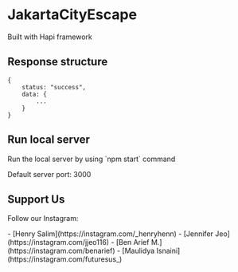 # JakartaCityEscape

<p>Built with Hapi framework</p>

## Response structure
```
{
    status: "success",
    data: {
        ...
    }
}
```

## Run local server

<p>Run the local server by using `npm start` command</p>
<p>Default server port: 3000</p>

## Support Us

<p>Follow our Instagram:</p>
- [Henry Salim](https://instagram.com/_henryhenn)
- [Jennifer Jeo](https://instagram.com/jjeo116)
- [Ben Arief M.](https://instagram.com/benarief)
- [Maulidya Isnaini](https://instagram.com/futuresus_)
